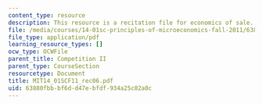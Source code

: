 ```yaml
---
content_type: resource
description: This resource is a recitation file for economics of sale.
file: /media/courses/14-01sc-principles-of-microeconomics-fall-2011/63880fbbbf6dd47ebfdf934a25c02a0c_MIT14_01SCF11_rec06.pdf
file_type: application/pdf
learning_resource_types: []
ocw_type: OCWFile
parent_title: Competition II
parent_type: CourseSection
resourcetype: Document
title: MIT14_01SCF11_rec06.pdf
uid: 63880fbb-bf6d-d47e-bfdf-934a25c02a0c
---
```

